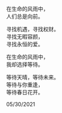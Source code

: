 在生命的风雨中，   
人们总是向前。  

寻找机遇，寻找权财。  
寻找无暇容颜，  
寻找永恒的爱。  

在生命的风雨中，  
我却选择等待。  

等待天晴，等待未来。  
等待与你重逢，  
等待春日花开。  

05/30/2021
